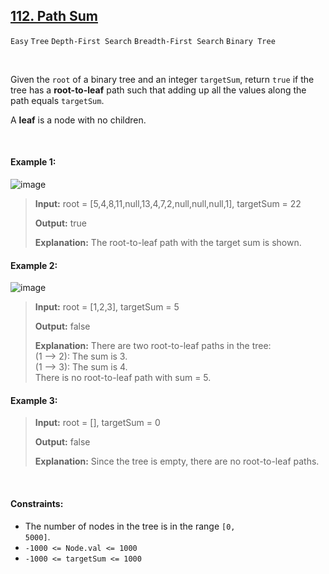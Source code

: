 ## [112. Path Sum](https://leetcode.com/problems/path-sum)

<code>Easy</code> <code>Tree</code> <code>Depth-First Search</code> <code>Breadth-First Search</code> <code>Binary Tree</code>

<br>

Given the <code>root</code> of a binary tree and an integer <code>targetSum</code>, return <code>true</code> if the tree has a __root-to-leaf__ path such that adding up all the values along the path equals <code>targetSum</code>.

A __leaf__ is a node with no children.

<br>

#### Example 1:

![image](https://github.com/user-attachments/assets/abf3e6ad-8f46-4749-b636-fe2a300f5567)

> __Input:__ root = [5,4,8,11,null,13,4,7,2,null,null,null,1], targetSum = 22
> 
> __Output:__ true
> 
> __Explanation:__ The root-to-leaf path with the target sum is shown.

#### Example 2:

![image](https://github.com/user-attachments/assets/6c12e99b-8042-46d1-a5ac-13e55f30a324)

> __Input:__ root = [1,2,3], targetSum = 5
> 
> __Output:__ false
> 
> __Explanation:__ There are two root-to-leaf paths in the tree:  
(1 --> 2): The sum is 3.  
(1 --> 3): The sum is 4.  
There is no root-to-leaf path with sum = 5.  

#### Example 3:

> __Input:__ root = [], targetSum = 0
> 
> __Output:__ false
> 
> __Explanation:__ Since the tree is empty, there are no root-to-leaf paths.

<br>

#### Constraints:

- The number of nodes in the tree is in the range <code>[0, 5000]</code>.
- <code>-1000 <= Node.val <= 1000</code>
- <code>-1000 <= targetSum <= 1000</code>
